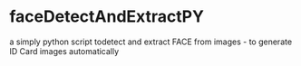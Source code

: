 # faceDetectAndExtractPY
a simply python script todetect and extract FACE from images - to generate ID Card images automatically
